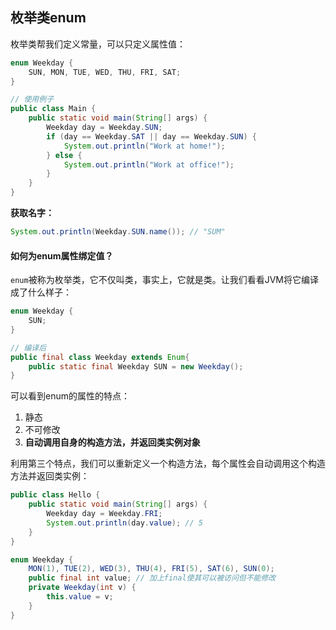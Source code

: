 
## 枚举类enum

枚举类帮我们定义常量，可以只定义属性值：

```java
enum Weekday {
    SUN, MON, TUE, WED, THU, FRI, SAT;
}

// 使用例子
public class Main {
    public static void main(String[] args) {
        Weekday day = Weekday.SUN;
        if (day == Weekday.SAT || day == Weekday.SUN) {
            System.out.println("Work at home!");
        } else {
            System.out.println("Work at office!");
        }
    }
}
```

**获取名字：**

```java
System.out.println(Weekday.SUN.name()); // "SUM"
```

#### 如何为enum属性绑定值？

`enum`被称为枚举类，它不仅叫类，事实上，它就是类。让我们看看JVM将它编译成了什么样子：

```java
enum Weekday {
    SUN;
}

// 编译后
public final class Weekday extends Enum{
    public static final Weekday SUN = new Weekday(); 
}
```

可以看到enum的属性的特点：
1.  静态
2.  不可修改
3.  **自动调用自身的构造方法，并返回类实例对象**


利用第三个特点，我们可以重新定义一个构造方法，每个属性会自动调用这个构造方法并返回类实例：

```java
public class Hello {
    public static void main(String[] args) {
        Weekday day = Weekday.FRI;
        System.out.println(day.value); // 5
    }
}

enum Weekday {
    MON(1), TUE(2), WED(3), THU(4), FRI(5), SAT(6), SUN(0);
    public final int value; // 加上final使其可以被访问但不能修改
    private Weekday(int v) {
        this.value = v;
    }
}
```
